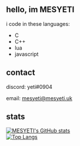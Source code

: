 ## hello, im MESYETI

i code in these languages:
- C
- C++
- lua
- javascript

## contact

discord: yeti#0904

email: mesyeti@mesyeti.uk

## stats
[![MESYETI's GitHub stats](https://github-readme-stats.vercel.app/api?username=MESYETI&show_icons=true&theme=tokyonight)](https://github.com/anuraghazra/github-readme-stats) <br>
[![Top Langs](https://github-readme-stats.vercel.app/api/top-langs/?username=MESYETI&theme=tokyonight)](https://github.com/anuraghazra/github-readme-stats)
